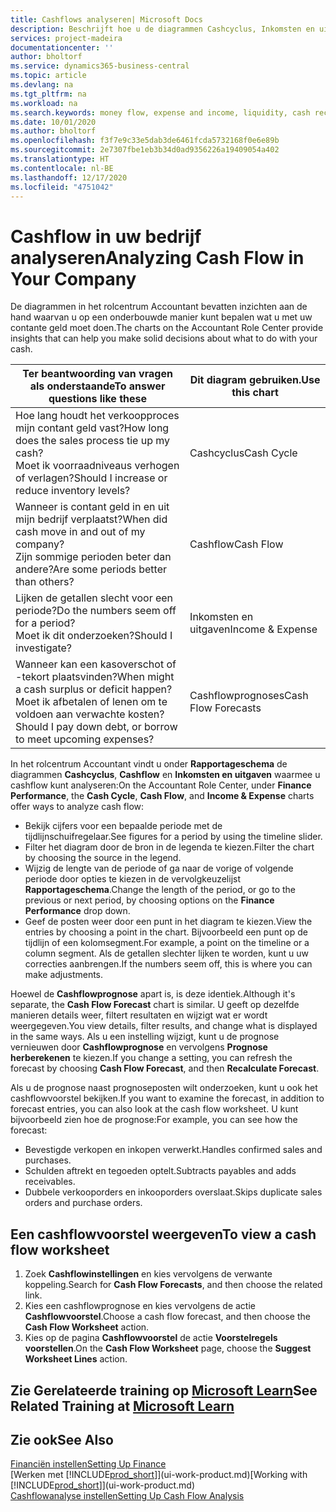 ```yaml
---
title: Cashflows analyseren| Microsoft Docs
description: Beschrijft hoe u de diagrammen Cashcyclus, Inkomsten en uitgaven, Cashflow, en Cashflowprognose gebruikt om verleden en toekomstige stroom van geld in en uit uw bedrijf te analyseren.
services: project-madeira
documentationcenter: ''
author: bholtorf
ms.service: dynamics365-business-central
ms.topic: article
ms.devlang: na
ms.tgt_pltfrm: na
ms.workload: na
ms.search.keywords: money flow, expense and income, liquidity, cash receipts minus cash payments, Cartera
ms.date: 10/01/2020
ms.author: bholtorf
ms.openlocfilehash: f3f7e9c33e5dab3de6461fcda5732168f0e6e89b
ms.sourcegitcommit: 2e7307fbe1eb3b34d0ad9356226a19409054a402
ms.translationtype: HT
ms.contentlocale: nl-BE
ms.lasthandoff: 12/17/2020
ms.locfileid: "4751042"
---
```

# <a name="analyzing-cash-flow-in-your-company"></a><span data-ttu-id="9ca79-103">Cashflow in uw bedrijf analyseren</span><span class="sxs-lookup"><span data-stu-id="9ca79-103">Analyzing Cash Flow in Your Company</span></span>
<span data-ttu-id="9ca79-104">De diagrammen in het rolcentrum Accountant bevatten inzichten aan de hand waarvan u op een onderbouwde manier kunt bepalen wat u met uw contante geld moet doen.</span><span class="sxs-lookup"><span data-stu-id="9ca79-104">The charts on the Accountant Role Center provide insights that can help you make solid decisions about what to do with your cash.</span></span>  

| <span data-ttu-id="9ca79-105">Ter beantwoording van vragen als onderstaande</span><span class="sxs-lookup"><span data-stu-id="9ca79-105">To answer questions like these</span></span> | <span data-ttu-id="9ca79-106">Dit diagram gebruiken.</span><span class="sxs-lookup"><span data-stu-id="9ca79-106">Use this chart</span></span> |
| --- | --- |
| <span data-ttu-id="9ca79-107">Hoe lang houdt het verkoopproces mijn contant geld vast?</span><span class="sxs-lookup"><span data-stu-id="9ca79-107">How long does the sales process tie up my cash?</span></span></br> <span data-ttu-id="9ca79-108">Moet ik voorraadniveaus verhogen of verlagen?</span><span class="sxs-lookup"><span data-stu-id="9ca79-108">Should I increase or reduce inventory levels?</span></span> |<span data-ttu-id="9ca79-109">Cashcyclus</span><span class="sxs-lookup"><span data-stu-id="9ca79-109">Cash Cycle</span></span> |
| <span data-ttu-id="9ca79-110">Wanneer is contant geld in en uit mijn bedrijf verplaatst?</span><span class="sxs-lookup"><span data-stu-id="9ca79-110">When did cash move in and out of my company?</span></span></br> <span data-ttu-id="9ca79-111">Zijn sommige perioden beter dan andere?</span><span class="sxs-lookup"><span data-stu-id="9ca79-111">Are some periods better than others?</span></span> |<span data-ttu-id="9ca79-112">Cashflow</span><span class="sxs-lookup"><span data-stu-id="9ca79-112">Cash Flow</span></span> |
| <span data-ttu-id="9ca79-113">Lijken de getallen slecht voor een periode?</span><span class="sxs-lookup"><span data-stu-id="9ca79-113">Do the numbers seem off for a period?</span></span></br> <span data-ttu-id="9ca79-114">Moet ik dit onderzoeken?</span><span class="sxs-lookup"><span data-stu-id="9ca79-114">Should I investigate?</span></span> |<span data-ttu-id="9ca79-115">Inkomsten en uitgaven</span><span class="sxs-lookup"><span data-stu-id="9ca79-115">Income & Expense</span></span> |
| <span data-ttu-id="9ca79-116">Wanneer kan een kasoverschot of -tekort plaatsvinden?</span><span class="sxs-lookup"><span data-stu-id="9ca79-116">When might a cash surplus or deficit happen?</span></span></br> <span data-ttu-id="9ca79-117">Moet ik afbetalen of lenen om te voldoen aan verwachte kosten?</span><span class="sxs-lookup"><span data-stu-id="9ca79-117">Should I pay down debt, or borrow to meet upcoming expenses?</span></span> |<span data-ttu-id="9ca79-118">Cashflowprognoses</span><span class="sxs-lookup"><span data-stu-id="9ca79-118">Cash Flow Forecasts</span></span> |

<span data-ttu-id="9ca79-119">In het rolcentrum Accountant vindt u onder **Rapportageschema** de diagrammen **Cashcyclus**, **Cashflow** en **Inkomsten en uitgaven** waarmee u cashflow kunt analyseren:</span><span class="sxs-lookup"><span data-stu-id="9ca79-119">On the Accountant Role Center, under **Finance Performance**, the **Cash Cycle**, **Cash Flow**, and **Income & Expense** charts offer ways to analyze cash flow:</span></span>  

* <span data-ttu-id="9ca79-120">Bekijk cijfers voor een bepaalde periode met de tijdlijnschuifregelaar.</span><span class="sxs-lookup"><span data-stu-id="9ca79-120">See figures for a period by using the timeline slider.</span></span>  
* <span data-ttu-id="9ca79-121">Filter het diagram door de bron in de legenda te kiezen.</span><span class="sxs-lookup"><span data-stu-id="9ca79-121">Filter the chart by choosing the source in the legend.</span></span>  
* <span data-ttu-id="9ca79-122">Wijzig de lengte van de periode of ga naar de vorige of volgende periode door opties te kiezen in de vervolgkeuzelijst **Rapportageschema**.</span><span class="sxs-lookup"><span data-stu-id="9ca79-122">Change the length of the period, or go to the previous or next period, by choosing options on the **Finance Performance** drop down.</span></span>  
* <span data-ttu-id="9ca79-123">Geef de posten weer door een punt in het diagram te kiezen.</span><span class="sxs-lookup"><span data-stu-id="9ca79-123">View the entries by choosing a point in the chart.</span></span> <span data-ttu-id="9ca79-124">Bijvoorbeeld een punt op de tijdlijn of een kolomsegment.</span><span class="sxs-lookup"><span data-stu-id="9ca79-124">For example, a point on the timeline or a column segment.</span></span> <span data-ttu-id="9ca79-125">Als de getallen slechter lijken te worden, kunt u uw correcties aanbrengen.</span><span class="sxs-lookup"><span data-stu-id="9ca79-125">If the numbers seem off, this is where you can make adjustments.</span></span>  

<span data-ttu-id="9ca79-126">Hoewel de **Cashflowprognose** apart is, is deze identiek.</span><span class="sxs-lookup"><span data-stu-id="9ca79-126">Although it's separate, the **Cash Flow Forecast** chart is similar.</span></span> <span data-ttu-id="9ca79-127">U geeft op dezelfde manieren details weer, filtert resultaten en wijzigt wat er wordt weergegeven.</span><span class="sxs-lookup"><span data-stu-id="9ca79-127">You view details, filter results, and change what is displayed in the same ways.</span></span> <span data-ttu-id="9ca79-128">Als u een instelling wijzigt, kunt u de prognose vernieuwen door **Cashflowprognose** en vervolgens **Prognose herberekenen** te kiezen.</span><span class="sxs-lookup"><span data-stu-id="9ca79-128">If you change a setting, you can refresh the forecast by choosing **Cash Flow Forecast**, and then **Recalculate Forecast**.</span></span>

<span data-ttu-id="9ca79-129">Als u de prognose naast prognoseposten wilt onderzoeken, kunt u ook het cashflowvoorstel bekijken.</span><span class="sxs-lookup"><span data-stu-id="9ca79-129">If you want to examine the forecast, in addition to forecast entries, you can also look at the cash flow worksheet.</span></span> <span data-ttu-id="9ca79-130">U kunt bijvoorbeeld zien hoe de prognose:</span><span class="sxs-lookup"><span data-stu-id="9ca79-130">For example, you can see how the forecast:</span></span>

* <span data-ttu-id="9ca79-131">Bevestigde verkopen en inkopen verwerkt.</span><span class="sxs-lookup"><span data-stu-id="9ca79-131">Handles confirmed sales and purchases.</span></span>  
* <span data-ttu-id="9ca79-132">Schulden aftrekt en tegoeden optelt.</span><span class="sxs-lookup"><span data-stu-id="9ca79-132">Subtracts payables and adds receivables.</span></span>  
* <span data-ttu-id="9ca79-133">Dubbele verkooporders en inkooporders overslaat.</span><span class="sxs-lookup"><span data-stu-id="9ca79-133">Skips duplicate sales orders and purchase orders.</span></span>  

## <a name="to-view-a-cash-flow-worksheet"></a><span data-ttu-id="9ca79-134">Een cashflowvoorstel weergeven</span><span class="sxs-lookup"><span data-stu-id="9ca79-134">To view a cash flow worksheet</span></span>
1. <span data-ttu-id="9ca79-135">Zoek **Cashflowinstellingen** en kies vervolgens de verwante koppeling.</span><span class="sxs-lookup"><span data-stu-id="9ca79-135">Search for **Cash Flow Forecasts**, and then choose the related link.</span></span>  
2. <span data-ttu-id="9ca79-136">Kies een cashflowprognose en kies vervolgens de actie **Cashflowvoorstel**.</span><span class="sxs-lookup"><span data-stu-id="9ca79-136">Choose a cash flow forecast, and then choose the **Cash Flow Worksheet** action.</span></span>  
3. <span data-ttu-id="9ca79-137">Kies op de pagina **Cashflowvoorstel** de actie **Voorstelregels voorstellen**.</span><span class="sxs-lookup"><span data-stu-id="9ca79-137">On the **Cash Flow Worksheet** page, choose the **Suggest Worksheet Lines** action.</span></span>  

## <a name="see-related-training-at-microsoft-learn"></a><span data-ttu-id="9ca79-138">Zie Gerelateerde training op [Microsoft Learn](/learn/modules/forecast-cash-flow-dynamics-365-business-central/index)</span><span class="sxs-lookup"><span data-stu-id="9ca79-138">See Related Training at [Microsoft Learn](/learn/modules/forecast-cash-flow-dynamics-365-business-central/index)</span></span>

## <a name="see-also"></a><span data-ttu-id="9ca79-139">Zie ook</span><span class="sxs-lookup"><span data-stu-id="9ca79-139">See Also</span></span>
[<span data-ttu-id="9ca79-140">Financiën instellen</span><span class="sxs-lookup"><span data-stu-id="9ca79-140">Setting Up Finance</span></span>](finance-setup-finance.md)  
<span data-ttu-id="9ca79-141">[Werken met [!INCLUDE[prod_short](includes/prod_short.md)]](ui-work-product.md)</span><span class="sxs-lookup"><span data-stu-id="9ca79-141">[Working with [!INCLUDE[prod_short](includes/prod_short.md)]](ui-work-product.md)</span></span>  
[<span data-ttu-id="9ca79-142">Cashflowanalyse instellen</span><span class="sxs-lookup"><span data-stu-id="9ca79-142">Setting Up Cash Flow Analysis</span></span>](finance-setup-cash-flow-analyses.md)  
